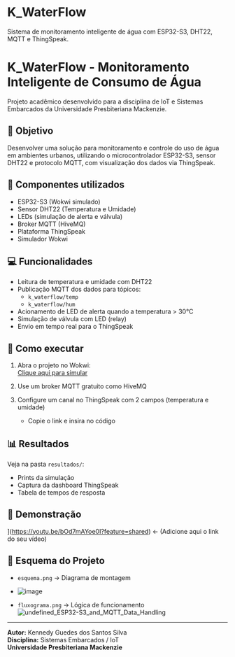 # K_WaterFlow
Sistema de monitoramento inteligente de água com ESP32-S3, DHT22, MQTT e ThingSpeak.

# K_WaterFlow - Monitoramento Inteligente de Consumo de Água

Projeto acadêmico desenvolvido para a disciplina de IoT e Sistemas Embarcados da Universidade Presbiteriana Mackenzie.

## 📌 Objetivo

Desenvolver uma solução para monitoramento e controle do uso de água em ambientes urbanos, utilizando o microcontrolador ESP32-S3, sensor DHT22 e protocolo MQTT, com visualização dos dados via ThingSpeak.

## 🔧 Componentes utilizados

- ESP32-S3 (Wokwi simulado)
- Sensor DHT22 (Temperatura e Umidade)
- LEDs (simulação de alerta e válvula)
- Broker MQTT (HiveMQ)
- Plataforma ThingSpeak
- Simulador Wokwi

## 💻 Funcionalidades

- Leitura de temperatura e umidade com DHT22
- Publicação MQTT dos dados para tópicos:
  - `k_waterflow/temp`
  - `k_waterflow/hum`
- Acionamento de LED de alerta quando a temperatura > 30°C
- Simulação de válvula com LED (relay)
- Envio em tempo real para o ThingSpeak

## 🚀 Como executar

1. Abra o projeto no Wokwi:  
   [Clique aqui para simular](https://wokwi.com/projects/429615231347717121)

2. Use um broker MQTT gratuito como HiveMQ

3. Configure um canal no ThingSpeak com 2 campos (temperatura e umidade)  
   - Copie o link e insira no código

## 📊 Resultados

Veja na pasta `resultados/`:
- Prints da simulação
- Captura da dashboard ThingSpeak
- Tabela de tempos de resposta

## 🎥 Demonstração

](https://youtu.be/bOd7mAYoe0I?feature=shared) ← (Adicione aqui o link do seu vídeo)

## 📁 Esquema do Projeto

- `esquema.png` → Diagrama de montagem
- ![image](https://github.com/user-attachments/assets/0b50aa30-9ed4-4d12-8e10-6c1d069b983a)

- `fluxograma.png` → Lógica de funcionamento
![undefined_ESP32-S3_and_MQTT_Data_Handling](https://github.com/user-attachments/assets/9a5c5c9e-7f44-4af7-8cc7-89894039268b)


---

**Autor:** Kennedy Guedes dos Santos Silva  
**Disciplina:** Sistemas Embarcados / IoT  
**Universidade Presbiteriana Mackenzie**

